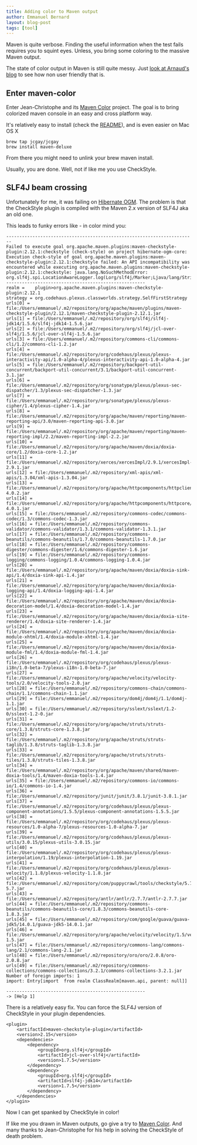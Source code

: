 ```yaml
---
title: Adding color to Maven output
author: Emmanuel Bernard
layout: blog-post
tags: [tool]
---
```

Maven is quite verbose.
Finding the useful information when the test fails requires you to squint eyes.
Unless, you bring some coloring to the massive Maven output.

The state of color output in Maven is still quite messy.
Just [look at Arnaud's blog](http://www.aheritier.net/united-colors-of-maven/) to see how non user friendly that is.

## Enter maven-color

Enter Jean-Christophe and its [Maven Color](https://github.com/jcgay/maven-color) project.
The goal is to bring colorized maven console in an easy and cross platform way.

It's relatively easy to install (check the [README](https://github.com/jcgay/maven-color)),
and is even easier on Mac OS X

    brew tap jcgay/jcgay
    brew install maven-deluxe

From there you might need to unlink your brew maven install.

Usually, you are done.
Well, not if like me you use CheckStyle.

## SLF4J beam crossing

Unfortunately for me, it was failing on [Hibernate OGM](http://hibernate.org/ogm/).
The problem is that the CheckStyle plugin is compiled with the Maven 2.x version of SLF4J aka an old one.

This leads to funky errors like - in color mind you:

    ------------------------------------------------------------------------
    Failed to execute goal org.apache.maven.plugins:maven-checkstyle-plugin:2.12.1:checkstyle (check-style) on project hibernate-ogm-core: Execution check-style of goal org.apache.maven.plugins:maven-checkstyle-plugin:2.12.1:checkstyle failed: An API incompatibility was encountered while executing org.apache.maven.plugins:maven-checkstyle-plugin:2.12.1:checkstyle: java.lang.NoSuchMethodError: org.slf4j.spi.LocationAwareLogger.log(Lorg/slf4j/Marker;Ljava/lang/String;ILjava/lang/String;Ljava/lang/Throwable;)V
    -----------------------------------------------------
    realm =    plugin>org.apache.maven.plugins:maven-checkstyle-plugin:2.12.1
    strategy = org.codehaus.plexus.classworlds.strategy.SelfFirstStrategy
    urls[0] = file:/Users/emmanuel/.m2/repository/org/apache/maven/plugins/maven-checkstyle-plugin/2.12.1/maven-checkstyle-plugin-2.12.1.jar
    urls[1] = file:/Users/emmanuel/.m2/repository/org/slf4j/slf4j-jdk14/1.5.6/slf4j-jdk14-1.5.6.jar
    urls[2] = file:/Users/emmanuel/.m2/repository/org/slf4j/jcl-over-slf4j/1.5.6/jcl-over-slf4j-1.5.6.jar
    urls[3] = file:/Users/emmanuel/.m2/repository/commons-cli/commons-cli/1.2/commons-cli-1.2.jar
    urls[4] = file:/Users/emmanuel/.m2/repository/org/codehaus/plexus/plexus-interactivity-api/1.0-alpha-4/plexus-interactivity-api-1.0-alpha-4.jar
    urls[5] = file:/Users/emmanuel/.m2/repository/backport-util-concurrent/backport-util-concurrent/3.1/backport-util-concurrent-3.1.jar
    urls[6] = file:/Users/emmanuel/.m2/repository/org/sonatype/plexus/plexus-sec-dispatcher/1.3/plexus-sec-dispatcher-1.3.jar
    urls[7] = file:/Users/emmanuel/.m2/repository/org/sonatype/plexus/plexus-cipher/1.4/plexus-cipher-1.4.jar
    urls[8] = file:/Users/emmanuel/.m2/repository/org/apache/maven/reporting/maven-reporting-api/3.0/maven-reporting-api-3.0.jar
    urls[9] = file:/Users/emmanuel/.m2/repository/org/apache/maven/reporting/maven-reporting-impl/2.2/maven-reporting-impl-2.2.jar
    urls[10] = file:/Users/emmanuel/.m2/repository/org/apache/maven/doxia/doxia-core/1.2/doxia-core-1.2.jar
    urls[11] = file:/Users/emmanuel/.m2/repository/xerces/xercesImpl/2.9.1/xercesImpl-2.9.1.jar
    urls[12] = file:/Users/emmanuel/.m2/repository/xml-apis/xml-apis/1.3.04/xml-apis-1.3.04.jar
    urls[13] = file:/Users/emmanuel/.m2/repository/org/apache/httpcomponents/httpclient/4.0.2/httpclient-4.0.2.jar
    urls[14] = file:/Users/emmanuel/.m2/repository/org/apache/httpcomponents/httpcore/4.0.1/httpcore-4.0.1.jar
    urls[15] = file:/Users/emmanuel/.m2/repository/commons-codec/commons-codec/1.3/commons-codec-1.3.jar
    urls[16] = file:/Users/emmanuel/.m2/repository/commons-validator/commons-validator/1.3.1/commons-validator-1.3.1.jar
    urls[17] = file:/Users/emmanuel/.m2/repository/commons-beanutils/commons-beanutils/1.7.0/commons-beanutils-1.7.0.jar
    urls[18] = file:/Users/emmanuel/.m2/repository/commons-digester/commons-digester/1.6/commons-digester-1.6.jar
    urls[19] = file:/Users/emmanuel/.m2/repository/commons-logging/commons-logging/1.0.4/commons-logging-1.0.4.jar
    urls[20] = file:/Users/emmanuel/.m2/repository/org/apache/maven/doxia/doxia-sink-api/1.4/doxia-sink-api-1.4.jar
    urls[21] = file:/Users/emmanuel/.m2/repository/org/apache/maven/doxia/doxia-logging-api/1.4/doxia-logging-api-1.4.jar
    urls[22] = file:/Users/emmanuel/.m2/repository/org/apache/maven/doxia/doxia-decoration-model/1.4/doxia-decoration-model-1.4.jar
    urls[23] = file:/Users/emmanuel/.m2/repository/org/apache/maven/doxia/doxia-site-renderer/1.4/doxia-site-renderer-1.4.jar
    urls[24] = file:/Users/emmanuel/.m2/repository/org/apache/maven/doxia/doxia-module-xhtml/1.4/doxia-module-xhtml-1.4.jar
    urls[25] = file:/Users/emmanuel/.m2/repository/org/apache/maven/doxia/doxia-module-fml/1.4/doxia-module-fml-1.4.jar
    urls[26] = file:/Users/emmanuel/.m2/repository/org/codehaus/plexus/plexus-i18n/1.0-beta-7/plexus-i18n-1.0-beta-7.jar
    urls[27] = file:/Users/emmanuel/.m2/repository/org/apache/velocity/velocity-tools/2.0/velocity-tools-2.0.jar
    urls[28] = file:/Users/emmanuel/.m2/repository/commons-chain/commons-chain/1.1/commons-chain-1.1.jar
    urls[29] = file:/Users/emmanuel/.m2/repository/dom4j/dom4j/1.1/dom4j-1.1.jar
    urls[30] = file:/Users/emmanuel/.m2/repository/sslext/sslext/1.2-0/sslext-1.2-0.jar
    urls[31] = file:/Users/emmanuel/.m2/repository/org/apache/struts/struts-core/1.3.8/struts-core-1.3.8.jar
    urls[32] = file:/Users/emmanuel/.m2/repository/org/apache/struts/struts-taglib/1.3.8/struts-taglib-1.3.8.jar
    urls[33] = file:/Users/emmanuel/.m2/repository/org/apache/struts/struts-tiles/1.3.8/struts-tiles-1.3.8.jar
    urls[34] = file:/Users/emmanuel/.m2/repository/org/apache/maven/shared/maven-doxia-tools/1.4/maven-doxia-tools-1.4.jar
    urls[35] = file:/Users/emmanuel/.m2/repository/commons-io/commons-io/1.4/commons-io-1.4.jar
    urls[36] = file:/Users/emmanuel/.m2/repository/junit/junit/3.8.1/junit-3.8.1.jar
    urls[37] = file:/Users/emmanuel/.m2/repository/org/codehaus/plexus/plexus-component-annotations/1.5.5/plexus-component-annotations-1.5.5.jar
    urls[38] = file:/Users/emmanuel/.m2/repository/org/codehaus/plexus/plexus-resources/1.0-alpha-7/plexus-resources-1.0-alpha-7.jar
    urls[39] = file:/Users/emmanuel/.m2/repository/org/codehaus/plexus/plexus-utils/3.0.15/plexus-utils-3.0.15.jar
    urls[40] = file:/Users/emmanuel/.m2/repository/org/codehaus/plexus/plexus-interpolation/1.19/plexus-interpolation-1.19.jar
    urls[41] = file:/Users/emmanuel/.m2/repository/org/codehaus/plexus/plexus-velocity/1.1.8/plexus-velocity-1.1.8.jar
    urls[42] = file:/Users/emmanuel/.m2/repository/com/puppycrawl/tools/checkstyle/5.7/checkstyle-5.7.jar
    urls[43] = file:/Users/emmanuel/.m2/repository/antlr/antlr/2.7.7/antlr-2.7.7.jar
    urls[44] = file:/Users/emmanuel/.m2/repository/commons-beanutils/commons-beanutils-core/1.8.3/commons-beanutils-core-1.8.3.jar
    urls[45] = file:/Users/emmanuel/.m2/repository/com/google/guava/guava-jdk5/14.0.1/guava-jdk5-14.0.1.jar
    urls[46] = file:/Users/emmanuel/.m2/repository/org/apache/velocity/velocity/1.5/velocity-1.5.jar
    urls[47] = file:/Users/emmanuel/.m2/repository/commons-lang/commons-lang/2.1/commons-lang-2.1.jar
    urls[48] = file:/Users/emmanuel/.m2/repository/oro/oro/2.0.8/oro-2.0.8.jar
    urls[49] = file:/Users/emmanuel/.m2/repository/commons-collections/commons-collections/3.2.1/commons-collections-3.2.1.jar
    Number of foreign imports: 1
    import: Entry[import  from realm ClassRealm[maven.api, parent: null]]
    
    -----------------------------------------------------
    -> [Help 1]

There is a relatively easy fix.
You can force the SLF4J version of CheckStyle in your plugin dependencies.

    <plugin>
        <artifactId>maven-checkstyle-plugin</artifactId>
        <version>2.15</version>
        <dependencies>
            <dependency>
                <groupId>org.slf4j</groupId>
                <artifactId>jcl-over-slf4j</artifactId>
                <version>1.7.5</version>
            </dependency>
            <dependency>
                <groupId>org.slf4j</groupId>
                <artifactId>slf4j-jdk14</artifactId>
                <version>1.7.5</version>
            </dependency>
        </dependencies>
    </plugin>

Now I can get spanked by CheckStyle in color!

If like me you drawn in Maven outputs,
go give a try to [Maven Color](https://github.com/jcgay/maven-color).
And many thanks to Jean-Christophe for his help in solving the CheckStyle of death problem.

